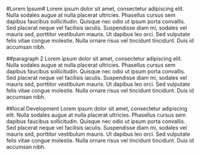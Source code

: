 #Lorem Ipsum#
Lorem ipsum dolor sit amet, consectetur adipiscing elit. Nulla sodales augue at nulla placerat ultricies. Phasellus cursus sem dapibus faucibus sollicitudin. Quisque nec odio ut ipsum porta convallis. Sed placerat neque vel facilisis iaculis. Suspendisse diam mi, sodales vel mauris sed, porttitor vestibulum mauris. Ut dapibus leo orci. Sed vulputate felis vitae congue molestie. Nulla ornare risus vel tincidunt tincidunt. Duis id accumsan nibh.


##paragraph 2
Lorem ipsum dolor sit amet, consectetur adipiscing elit. Nulla sodales augue at nulla placerat ultricies. Phasellus cursus sem dapibus faucibus sollicitudin. Quisque nec odio ut ipsum porta convallis. Sed placerat neque vel facilisis iaculis. Suspendisse diam mi, sodales vel mauris sed, porttitor vestibulum mauris. Ut dapibus leo orci. Sed vulputate felis vitae congue molestie. Nulla ornare risus vel tincidunt tincidunt. Duis id accumsan nibh.


##local Development
Lorem ipsum dolor sit amet, consectetur adipiscing elit. Nulla sodales augue at nulla placerat ultricies. Phasellus cursus sem dapibus faucibus sollicitudin. Quisque nec odio ut ipsum porta convallis. Sed placerat neque vel facilisis iaculis. Suspendisse diam mi, sodales vel mauris sed, porttitor vestibulum mauris. Ut dapibus leo orci. Sed vulputate felis vitae congue molestie. Nulla ornare risus vel tincidunt tincidunt. Duis id accumsan nibh.